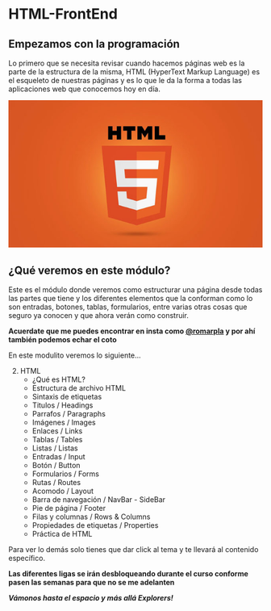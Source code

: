 # HTML-FrontEnd

## Empezamos con la programación

Lo primero que se necesita revisar cuando hacemos páginas web es la parte de la estructura de la misma, HTML (HyperText Markup Language) es el esqueleto de nuestras páginas y es lo que le da la forma a todas las aplicaciones web que conocemos hoy en día.

![Frontend Image](./images/HTML.jpg)

## ¿Qué veremos en este módulo?

Este es el módulo donde veremos como estructurar una página desde todas las partes que tiene y los diferentes elementos que la conforman como lo son entradas, botones, tablas, formularios, entre varias otras cosas que seguro ya conocen y que ahora verán como construir.

**Acuerdate que me puedes encontrar en insta como [@romarpla](https://www.instagram.com/romarpla/?hl=en) y por ahí también podemos echar el coto**

En este modulito veremos lo siguiente...

2. HTML
    - ¿Qué es HTML?
	- Estructura de archivo HTML
	- Sintaxis de etiquetas
	- Titulos / Headings
	- Parrafos / Paragraphs
	- Imágenes / Images
	- Enlaces / Links
	- Tablas / Tables
	- Listas / Listas
	- Entradas / Input
	- Botón / Button
	- Formularios / Forms
	- Rutas / Routes
	- Acomodo / Layout
	- Barra de navegación / NavBar - SideBar
	- Pie de página / Footer
	- Filas y columnas / Rows & Columns
	- Propiedades de etiquetas / Properties
	- Práctica de HTML

Para ver lo demás solo tienes que dar click al tema y te llevará al contenido específico.

**Las diferentes ligas se irán desbloqueando durante el curso conforme pasen las semanas para que no se me adelanten**

***Vámonos hasta el espacio y más allá Explorers!***
